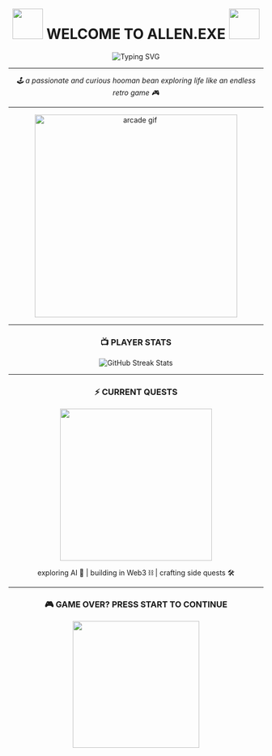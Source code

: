 <h1 align="center">
  <img src="https://media.giphy.com/media/3o7aD2saalBwwftBIY/giphy.gif" width="60" /> 
  WELCOME TO ALLEN.EXE 
  <img src="https://media.giphy.com/media/3o7aD2saalBwwftBIY/giphy.gif" width="60" />
</h1>

<p align="center">
  <img src="https://readme-typing-svg.herokuapp.com?font=Press+Start+2P&size=18&pause=1000&color=00FF00&center=true&vCenter=true&width=500&lines=INSERT+COIN...;LOADING+PROFILE...;HELLO+WORLD+👾" alt="Typing SVG" />
</p>

---

<p align="center">
  <em>🕹️ a passionate and curious hooman bean exploring life like an endless retro game 🎮</em>
</p>

---

<div align="center">
  <img src="https://media.giphy.com/media/l3vR9OeQkYkz0O9sY/giphy.gif" width="400" alt="arcade gif"/>
</div>

---

<h3 align="center">📺 PLAYER STATS</h3>
<p align="center">
  <img src="https://github-readme-streak-stats.herokuapp.com/?user=allencdhas&theme=neon-dark&hide_border=true&background=000000&ring=FF00FF&fire=00FF00&currStreakLabel=00FF00" alt="GitHub Streak Stats">
</p>

---

<h3 align="center">⚡ CURRENT QUESTS</h3>
<div align="center">
  <img src="https://media.giphy.com/media/xTiN0L7EW5trfOvEk0/giphy.gif" width="300" />
</div>

<p align="center">
  exploring AI 🤖 | building in Web3 ⛓️ | crafting side quests 🛠️
</p>

---

<h3 align="center">🎮 GAME OVER? PRESS START TO CONTINUE</h3>
<p align="center">
  <img src="https://media.giphy.com/media/d8fO9D7FJZTzW/giphy.gif" width="250"/>
</p>
